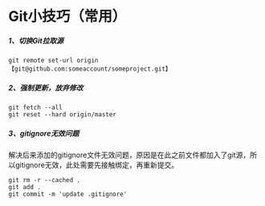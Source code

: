 # Git小技巧（常用）

##### 1、切换Git拉取源

```
git remote set-url origin 【git@github.com:someaccount/someproject.git】
```

##### 2、强制更新，放弃修改

```
git fetch --all
git reset --hard origin/master
```

##### 3、gitignore无效问题

解决后来添加的gitignore文件无效问题，原因是在此之前文件都加入了git源，所以gitignore无效，此处需要先接触绑定，再重新提交。

```
git rm -r --cached .
git add .
git commit -m 'update .gitignore'
```



